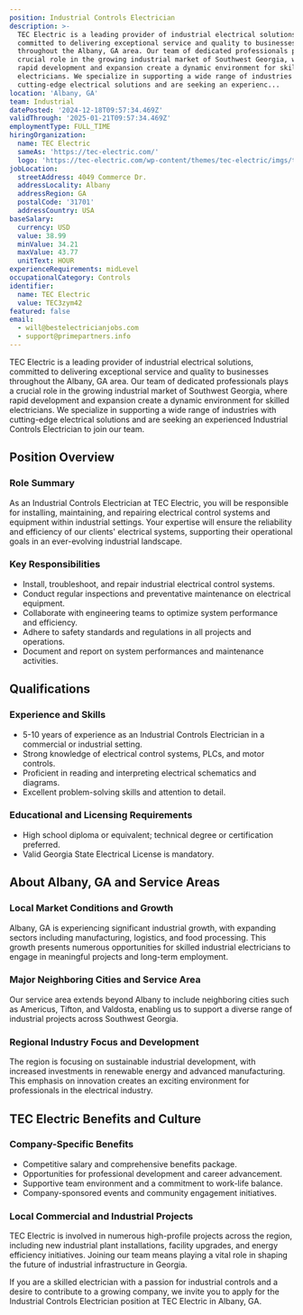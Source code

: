 ```yaml
---
position: Industrial Controls Electrician
description: >-
  TEC Electric is a leading provider of industrial electrical solutions,
  committed to delivering exceptional service and quality to businesses
  throughout the Albany, GA area. Our team of dedicated professionals plays a
  crucial role in the growing industrial market of Southwest Georgia, where
  rapid development and expansion create a dynamic environment for skilled
  electricians. We specialize in supporting a wide range of industries with
  cutting-edge electrical solutions and are seeking an experienc...
location: 'Albany, GA'
team: Industrial
datePosted: '2024-12-18T09:57:34.469Z'
validThrough: '2025-01-21T09:57:34.469Z'
employmentType: FULL_TIME
hiringOrganization:
  name: TEC Electric
  sameAs: 'https://tec-electric.com/'
  logo: 'https://tec-electric.com/wp-content/themes/tec-electric/imgs/tec-logo.png'
jobLocation:
  streetAddress: 4049 Commerce Dr.
  addressLocality: Albany
  addressRegion: GA
  postalCode: '31701'
  addressCountry: USA
baseSalary:
  currency: USD
  value: 38.99
  minValue: 34.21
  maxValue: 43.77
  unitText: HOUR
experienceRequirements: midLevel
occupationalCategory: Controls
identifier:
  name: TEC Electric
  value: TEC3zym42
featured: false
email:
  - will@bestelectricianjobs.com
  - support@primepartners.info
---
```




TEC Electric is a leading provider of industrial electrical solutions, committed to delivering exceptional service and quality to businesses throughout the Albany, GA area. Our team of dedicated professionals plays a crucial role in the growing industrial market of Southwest Georgia, where rapid development and expansion create a dynamic environment for skilled electricians. We specialize in supporting a wide range of industries with cutting-edge electrical solutions and are seeking an experienced Industrial Controls Electrician to join our team.

## Position Overview

### Role Summary
As an Industrial Controls Electrician at TEC Electric, you will be responsible for installing, maintaining, and repairing electrical control systems and equipment within industrial settings. Your expertise will ensure the reliability and efficiency of our clients' electrical systems, supporting their operational goals in an ever-evolving industrial landscape.

### Key Responsibilities
- Install, troubleshoot, and repair industrial electrical control systems.
- Conduct regular inspections and preventative maintenance on electrical equipment.
- Collaborate with engineering teams to optimize system performance and efficiency.
- Adhere to safety standards and regulations in all projects and operations.
- Document and report on system performances and maintenance activities.

## Qualifications

### Experience and Skills
- 5-10 years of experience as an Industrial Controls Electrician in a commercial or industrial setting.
- Strong knowledge of electrical control systems, PLCs, and motor controls.
- Proficient in reading and interpreting electrical schematics and diagrams.
- Excellent problem-solving skills and attention to detail.

### Educational and Licensing Requirements
- High school diploma or equivalent; technical degree or certification preferred.
- Valid Georgia State Electrical License is mandatory.

## About Albany, GA and Service Areas

### Local Market Conditions and Growth
Albany, GA is experiencing significant industrial growth, with expanding sectors including manufacturing, logistics, and food processing. This growth presents numerous opportunities for skilled industrial electricians to engage in meaningful projects and long-term employment.

### Major Neighboring Cities and Service Area
Our service area extends beyond Albany to include neighboring cities such as Americus, Tifton, and Valdosta, enabling us to support a diverse range of industrial projects across Southwest Georgia.

### Regional Industry Focus and Development
The region is focusing on sustainable industrial development, with increased investments in renewable energy and advanced manufacturing. This emphasis on innovation creates an exciting environment for professionals in the electrical industry.

## TEC Electric Benefits and Culture

### Company-Specific Benefits
- Competitive salary and comprehensive benefits package.
- Opportunities for professional development and career advancement.
- Supportive team environment and a commitment to work-life balance.
- Company-sponsored events and community engagement initiatives.

### Local Commercial and Industrial Projects
TEC Electric is involved in numerous high-profile projects across the region, including new industrial plant installations, facility upgrades, and energy efficiency initiatives. Joining our team means playing a vital role in shaping the future of industrial infrastructure in Georgia.

If you are a skilled electrician with a passion for industrial controls and a desire to contribute to a growing company, we invite you to apply for the Industrial Controls Electrician position at TEC Electric in Albany, GA.
